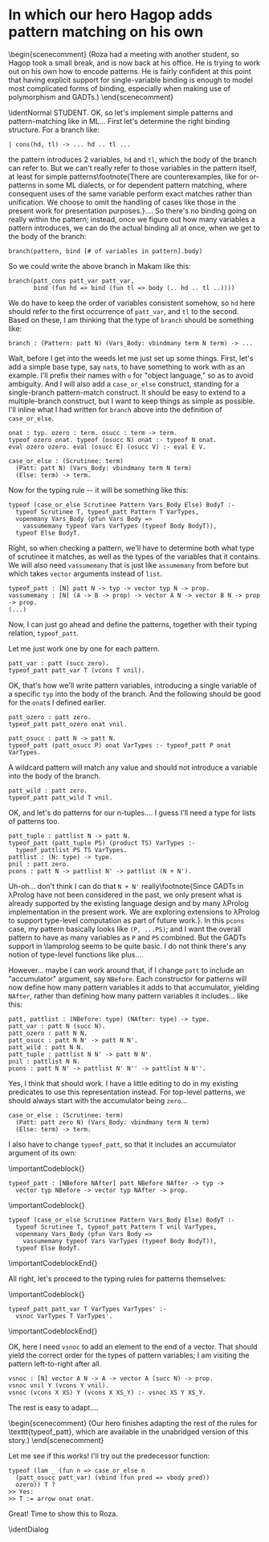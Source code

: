 # In which our hero Hagop adds pattern matching on his own

<!--
```makam
%use "05-gadts.md".
tests: testsuite. %testsuite tests.
```
-->

\begin{scenecomment}
(Roza had a meeting with another student, so Hagop took a small break, and is now back at his
office. He is trying to work out on his own how to encode patterns. He is fairly
confident at this point that having explicit support for single-variable
binding is enough to model most complicated forms of binding, especially when making use of
polymorphism and GADTs.)
\end{scenecomment}

\identNormal
STUDENT. OK, so let's implement simple patterns and pattern-matching like in ML... First let's determine
the right binding structure. For a branch like:

```
| cons(hd, tl) -> ... hd .. tl ...
```

the pattern introduces 2 variables, `hd` and `tl`, which the body of the branch can refer to. But we can't really refer to those variables in the pattern itself, at least for simple patterns\footnote{There are counterexamples, like for or-patterns in some ML dialects, or for dependent pattern matching, where consequent uses of the same variable perform exact matches rather than unification. We choose to omit the handling of cases like those in the present work for presentation purposes.}.... So there's no binding going on really within the pattern; instead, once we figure out how many variables a pattern introduces, we can do the actual binding all at once, when we get to the body of the branch:

```
branch(pattern, bind [# of variables in pattern].body)
```

So we could write the above branch in Makam like this:

```
branch(patt_cons patt_var patt_var,
       bind (fun hd => bind (fun tl => body (.. hd .. tl ..))))
```

We do have to keep the order of variables consistent somehow, so `hd`
here should refer to the first occurrence of `patt_var`, and `tl` to
the second. Based on these, I am thinking that the type of `branch`
should be something like:

```
branch : (Pattern: patt N) (Vars_Body: vbindmany term N term) -> ...
```

Wait, before I get into the weeds let me just set up some things. First, let's add a simple base
type, say `nat`s, to have something to work with as an example. I'll prefix their names with `o` for
"object language," so as to avoid ambiguity. And I will also add a `case_or_else` construct,
standing for a single-branch pattern-match construct. It should be easy to extend to a
multiple-branch construct, but I want to keep things as simple as possible. I'll inline what I had written for `branch` above into the definition of `case_or_else`.

```makam
onat : typ. ozero : term. osucc : term -> term.
typeof ozero onat. typeof (osucc N) onat :- typeof N onat.
eval ozero ozero. eval (osucc E) (osucc V) :- eval E V.
```

```
case_or_else : (Scrutinee: term)
  (Patt: patt N) (Vars_Body: vbindmany term N term)
  (Else: term) -> term.
```

Now for the typing rule -- it will be something like this:

```
typeof (case_or_else Scrutinee Pattern Vars_Body Else) BodyT :-
  typeof Scrutinee T, typeof_patt Pattern T VarTypes,
  vopenmany Vars_Body (pfun Vars Body =>
    vassumemany typeof Vars VarTypes (typeof Body BodyT)),
  typeof Else BodyT.
```

Right, so when checking a pattern, we'll have to determine both what type of scrutinee it matches,
as well as the types of the variables that it contains. We will also need `vassumemany` that is just
like `assumemany` from before but which takes `vector` arguments instead of `list`.

```
typeof_patt : [N] patt N -> typ -> vector typ N -> prop.
vassumemany : [N] (A -> B -> prop) -> vector A N -> vector B N -> prop -> prop.
(...)
```

Now, I can just go ahead and define the patterns, together with their
typing relation, `typeof_patt`.

Let me just work one by one for each pattern.

```
patt_var : patt (succ zero).
typeof_patt patt_var T (vcons T vnil).
```

OK, that's how we'll write pattern variables, introducing a single variable of a specific `typ` into the body of the branch. And the following should be good for the `onat`s I defined earlier.

```
patt_ozero : patt zero.
typeof_patt patt_ozero onat vnil.

patt_osucc : patt N -> patt N.
typeof_patt (patt_osucc P) onat VarTypes :- typeof_patt P onat VarTypes.
```

A wildcard pattern will match any value and should not introduce a variable into the body of the branch.

```
patt_wild : patt zero.
typeof_patt patt_wild T vnil.
```

OK, and let's do patterns for our n-tuples.... I guess I'll need a
type for lists of patterns too.

```
patt_tuple : pattlist N -> patt N.
typeof_patt (patt_tuple PS) (product TS) VarTypes :-
  typeof_pattlist PS TS VarTypes.
pattlist : (N: type) -> type.
pnil : patt zero.
pcons : patt N -> pattlist N' -> pattlist (N + N').
```

Uh-oh...  don't think I can do that `N + N'` really\footnote{Since GADTs in λProlog have not been considered in the past, we only present what is already supported by the existing language design and by many λProlog implementation in the present work. We are exploring extensions to λProlog to support type-level computation as part of future work.}. In this `pcons` case, my pattern basically
looks like `(P, ...PS)`; and I want the overall pattern to have as many variables as `P` and `PS`
combined. But the GADTs support in \lamprolog seems to be quite basic. I do not think there's any
notion of type-level functions like plus....

However... maybe I can work around that, if I change `patt` to include an "accumulator" argument, say `NBefore`. Each constructor for patterns will now define how many pattern variables it adds to that accumulator, yielding `NAfter`, rather than defining how many pattern variables it includes... like this:

```makam
patt, pattlist : (NBefore: type) (NAfter: type) -> type.
patt_var : patt N (succ N).
patt_ozero : patt N N.
patt_osucc : patt N N' -> patt N N'.
patt_wild : patt N N.
patt_tuple : pattlist N N' -> patt N N'.
pnil : pattlist N N.
pcons : patt N N' -> pattlist N' N'' -> pattlist N N''.
```

Yes, I think that should work. I have a little editing to do in my existing predicates to use this
representation instead. For top-level patterns, we should always start with the accumulator being `zero`...

<!--
```makam-stdlib
vsnoc : [N] vector A N -> A -> vector A (succ N) -> prop.
vsnoc vnil Y (vcons Y vnil).
vsnoc (vcons X XS) Y (vcons X XS_Y) :- vsnoc XS Y XS_Y.
```
-->

```makam
case_or_else : (Scrutinee: term)
  (Patt: patt zero N) (Vars_Body: vbindmany term N term)
  (Else: term) -> term.
```

I also have to change `typeof_patt`, so that it includes an accumulator argument of its
own:

\importantCodeblock{}
```makam
typeof_patt : [NBefore NAfter] patt NBefore NAfter -> typ ->
  vector typ NBefore -> vector typ NAfter -> prop.
```
\importantCodeblock{}
```makam
typeof (case_or_else Scrutinee Pattern Vars_Body Else) BodyT :-
  typeof Scrutinee T, typeof_patt Pattern T vnil VarTypes,
  vopenmany Vars_Body (pfun Vars Body =>
    vassumemany typeof Vars VarTypes (typeof Body BodyT)),
  typeof Else BodyT.
```
\importantCodeblockEnd{}

All right, let's proceed to the typing rules for patterns themselves:

\importantCodeblock{}
```makam
typeof_patt patt_var T VarTypes VarTypes' :-
  vsnoc VarTypes T VarTypes'.
```
\importantCodeblockEnd{}

OK, here I need `vsnoc` to add an element to the end of a vector.
That should yield the correct order for the types of pattern variables;
I am visiting the pattern left-to-right after all.

```makam
vsnoc : [N] vector A N -> A -> vector A (succ N) -> prop.
vsnoc vnil Y (vcons Y vnil).
vsnoc (vcons X XS) Y (vcons X XS_Y) :- vsnoc XS Y XS_Y.
```

The rest is easy to adapt....

\begin{scenecomment}
(Our hero finishes adapting the rest of the rules for \texttt{typeof\_patt},
which are available in the unabridged version of this story.)
\end{scenecomment}

<!--
```makam
typeof_patt patt_ozero onat VarTypes VarTypes.

typeof_patt (patt_osucc P) onat VarTypes VarTypes' :-
  typeof_patt P onat VarTypes VarTypes'.

typeof_patt patt_wild T VarTypes VarTypes.

typeof_pattlist : [NBefore NAfter]
  pattlist NBefore NAfter -> list typ ->
  vector typ NBefore -> vector typ NAfter -> prop.

typeof_pattlist pnil [] VarTypes VarTypes.
typeof_pattlist (pcons P PS) (T :: TS) VarTypes VarTypes'' :-
  typeof_patt P T VarTypes VarTypes',
  typeof_pattlist PS TS VarTypes' VarTypes''.

typeof_patt (patt_tuple PS) (product TS) VarTypes VarTypes' :-
  typeof_pattlist PS TS VarTypes VarTypes'.

(* Bonus: or patterns *)
patt_or : patt N N' -> patt N N' -> patt N N'.

typeof_patt (patt_or P1 P2) T VarTypes VarTypes' :-
  typeof_patt P1 T VarTypes VarTypes',
  typeof_patt P2 T VarTypes VarTypes'.

(* Bonus: exact patterns. We need a predicate to define the types that are allowed in
   them: base types and algebraic datatypes. This needs reflective features to avoid
   prematurely specializing the type of a term.

   Note: `map` is overloaded to work with unary predicates too. In general, Makam allows
   type-based overloading. We do not make use of it in the paper because it leads to
   presentation issues.
*)
permissible, permissible_aux : typ -> prop.
permissible T :- not(refl.isunif T), permissible_aux T.
permissible (product TS) :- map permissible TS.
permissible onat.

patt_exact : term -> patt N N.
typeof_patt (patt_exact E) T VarTypes VarTypes :-
  typeof E T, permissible T.
```
-->

Let me see if this works! I'll try out the predecessor function:

```makam
typeof (lam _ (fun n => case_or_else n
  (patt_osucc patt_var) (vbind (fun pred => vbody pred))
  ozero)) T ?
>> Yes:
>> T := arrow onat onat.
```

Great! Time to show this to Roza.

\identDialog

<!--
```makam
%use "06-removed-patterns-eval.md".
```
-->
